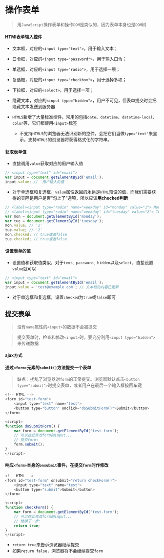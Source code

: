 # 操作表单

> 用`JavaScript`操作表单和操作`DOM`是类似的，因为表单本身也是`DOM`树

#### HTMl表单输入控件

* 文本框，对应的`<input type="text">`，用于输入文本；

* 口令框，对应的`<input type="password">`，用于输入口令；

* 单选框，对应的`<input type="radio">`，用于选择一项；

* 复选框，对应的`<input type="checkbox">`，用于选择多项；

* 下拉框，对应的`<select>`，用于选择一项；

* 隐藏文本，对应的`<input type="hidden">`，用户不可见，但表单提交时会把隐藏文本发送到服务器

* `HTML5`新增了大量标准控件，常用的包括`date`、`datetime`、`datetime-local`、`color`等，它们都使用`<input>`标签
	* 不支持`HTML5`的浏览器无法识别新的控件，会把它们当做`type="text"`来显示。支持`HTML5`的浏览器将获得格式化的字符串。

#### 获取表单值

* 直接调用`value`获取对应的用户输入值
```JavaScript
// <input type="text" id="email">
var input = document.getElementById('email');
input.value; // '用户输入的值'
```

* 对于单选框和复选框，`value`属性返回的永远是`HTML`预设的值，而我们需要获得的实际是用户是否“勾上了”选项，所以应该**用checked判断**
```JavaScript
// <label><input type="radio" name="weekday" id="monday" value="1"> Monday</label>
// <label><input type="radio" name="weekday" id="tuesday" value="2"> Tuesday</label>
var mon = document.getElementById('monday');
var tue = document.getElementById('tuesday');
mon.value; // '1'
tue.value; // '2'
mon.checked; // true或者false
tue.checked; // true或者false
```

#### 设置表单的值

* 设置值和获取值类似，对于`text、password、hidden`以及`select`，直接设置`value`就可以
```JavaScript
// <input type="text" id="email">
var input = document.getElementById('email');
input.value = 'test@example.com'; // 文本框的内容已更新
```

* 对于单选框和复选框，设置`checked`为`true`或`false`即可

## 提交表单

> 没有`name`属性的`<input>`的数据不会被提交

>提交表单时，检查和修改`<input>`时，要充分利用`<input type="hidden">`来传递数据

#### ajax方式

#### 通过`<form>`元素的`submit()`方法提交一个表单

> 缺点：扰乱了浏览器对`form`的正常提交。浏览器默认点击`<button type="submit">`时提交表单，或者用户在最后一个输入框按回车键

```JavaScript
<!-- HTML -->
<form id="test-form">
    <input type="text" name="test">
    <button type="button" onclick="doSubmitForm()">Submit</button>
</form>

<script>
function doSubmitForm() {
    var form = document.getElementById('test-form');
    // 可以在此修改form的input...
    // 提交form:
    form.submit();
}
</script>
```

#### 响应`<form>`本身的`onsubmit`事件，在提交`form`时作修改

```JavaScript
<!-- HTML -->
<form id="test-form" onsubmit="return checkForm()">
    <input type="text" name="test">
    <button type="submit">Submit</button>
</form>

<script>
function checkForm() {
    var form = document.getElementById('test-form');
    // 可以在此修改form的input...
    // 继续下一步:
    return true;
}
</script>
```

* `return true`来告诉浏览器继续提交
* 如果`return false`，浏览器将不会继续提交`form`